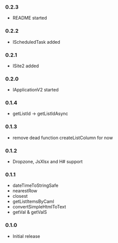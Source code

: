 ### 0.2.3
* README started

### 0.2.2
* IScheduledTask added

### 0.2.1
* ISite2 added

### 0.2.0
* IApplicationV2 started

### 0.1.4
* getListId -> getListIdAsync

### 0.1.3
* remove dead function createListColumn for now

### 0.1.2
* Dropzone, JsXlsx and H# support

### 0.1.1
* dateTimeToStringSafe
* nearestRow
* closest
* getListItemsByCaml
* convertSimpleHtmlToText
* getVal & getValS

### 0.1.0
* Initial release
